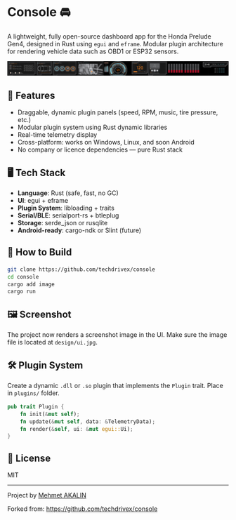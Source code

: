 # Console 🚘

A lightweight, fully open-source dashboard app for the Honda Prelude Gen4, designed in Rust using `egui` and `eframe`. Modular plugin architecture for rendering vehicle data such as OBD1 or ESP32 sensors.

![screenshot](design/ui.jpg)

## 🎯 Features

- Draggable, dynamic plugin panels (speed, RPM, music, tire pressure, etc.)
- Modular plugin system using Rust dynamic libraries
- Real-time telemetry display
- Cross-platform: works on Windows, Linux, and soon Android
- No company or licence dependencies — pure Rust stack

## 🖥️ Tech Stack

- **Language**: Rust (safe, fast, no GC)
- **UI**: egui + eframe
- **Plugin System**: libloading + traits
- **Serial/BLE**: serialport-rs + btleplug
- **Storage**: serde_json or rusqlite
- **Android-ready**: cargo-ndk or Slint (future)

## 🔌 How to Build

```bash
git clone https://github.com/techdrivex/console
cd console
cargo add image
cargo run
```

## 🖼️ Screenshot

The project now renders a screenshot image in the UI. Make sure the image file is located at `design/ui.jpg`.

## 🛠 Plugin System

Create a dynamic `.dll` or `.so` plugin that implements the `Plugin` trait. Place in `plugins/` folder.

```rust
pub trait Plugin {
    fn init(&mut self);
    fn update(&mut self, data: &TelemetryData);
    fn render(&self, ui: &mut egui::Ui);
}
```

## 📜 License

MIT

---

Project by [Mehmet AKALIN](https://github.com/makalin)

Forked from: https://github.com/techdrivex/console